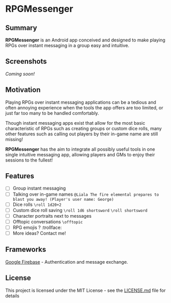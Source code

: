 # RPGMessenger

## Summary
**RPGMessenger** is an Android app conceived and designed to make playing RPGs over instant messaging in a group easy and intuitive.

## Screenshots
*Coming soon!*

## Motivation
Playing RPGs over instant messaging applications can be a tedious and often annoying experience when the tools the app offers are too limited, or just far too many to be handled comfortably.

Though instant messaging apps exist that allow for the most basic characteristic of RPGs such as creating groups or custom dice rolls, many other features such as calling out players by their in-game name are still missing!

**RPGMessenger** has the aim to integrate all possibly useful tools in one single intuitive messaging app, allowing players and GMs to enjoy their sessions to the fullest!

## Features
- [ ] Group instant messaging
- [ ] Talking over in-game names 
``
@Liala The fire elemental prepares to blast you away!
(Player's user name: George)
``
- [ ] Dice rolls ``\roll 1d20+2``
- [ ] Custom dice roll saving ``\roll 1d6 shortsword`` ``\roll shortsword``
- [ ] Character portraits next to messages
- [ ] Offtopic conversations ``\offtopic``
- [ ] RPG emojis ? :trollface:
- [ ] More ideas? Contact me!

## Frameworks
[Google Firebase](https://firebase.google.com/) - Authentication and message exchange.

## License
This project is licensed under the MIT License - see the [LICENSE.md](LICENSE.md) file for details
